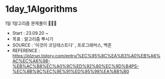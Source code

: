 # 1day_1Algorithms
1일 1알고리즘 문제풀이 👩🏻‍💻
- Start : 23.09.20 ~
- 목표 : 알고리즘 뿌시기
- SOURCE : '이것이 코딩테스트다' , 프로그래머스, 백준
- REFERENCE : https://plzrun.tistory.com/entry/%EC%95%8C%EA%B3%A0%EB%A6%AC%EC%A6%98-%EB%AC%B8%EC%A0%9C%ED%92%80%EC%9D%B4PS-%EC%8B%9C%EC%9E%91%ED%95%98%EA%B8%B0
